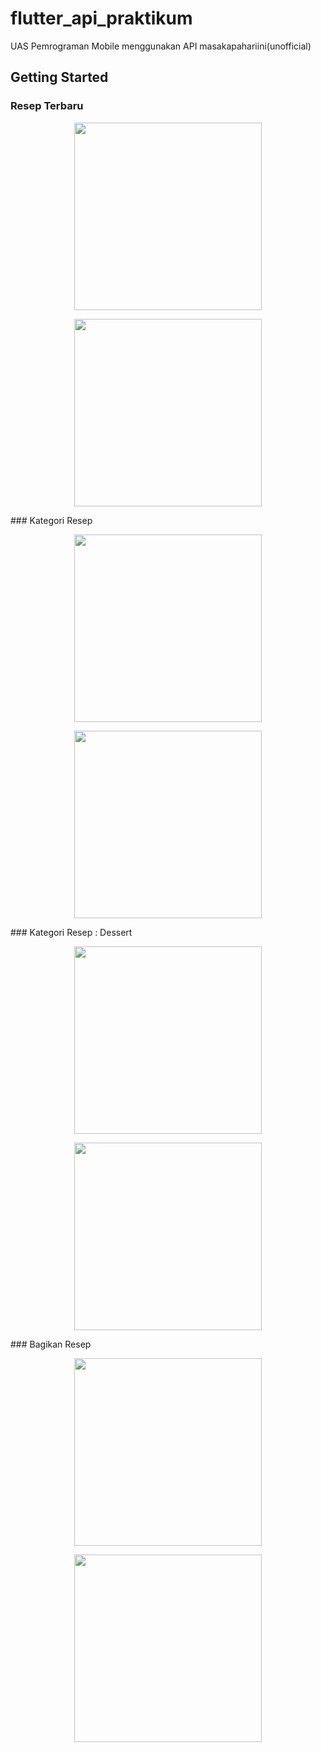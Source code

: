 # flutter_api_praktikum

UAS Pemrograman Mobile menggunakan API masakapahariini(unofficial)

## Getting Started
### Resep Terbaru
<p align="center">
<img src="https://github.com/onynovianti/flutter_uas_recipe_app/blob/15642a98128291ab6d76f8d9c5e70ed48813e558/assets/Picture1.png" width="300" />
</p>
<p align="center">
<img src="https://github.com/onynovianti/flutter_uas_recipe_app/blob/15642a98128291ab6d76f8d9c5e70ed48813e558/assets/Picture2.png" width="300" />
</p>
### Kategori Resep
<p align="center">
<img src="https://github.com/onynovianti/flutter_uas_recipe_app/blob/15642a98128291ab6d76f8d9c5e70ed48813e558/assets/Picture3.png" width="300" />
</p>
<p align="center">
<img src="https://github.com/onynovianti/flutter_uas_recipe_app/blob/15642a98128291ab6d76f8d9c5e70ed48813e558/assets/Picture4.png" width="300" />
</p>
### Kategori Resep : Dessert
<p align="center">
<img src="https://github.com/onynovianti/flutter_uas_recipe_app/blob/15642a98128291ab6d76f8d9c5e70ed48813e558/assets/Picture5.png" width="300" />
</p>
<p align="center">
<img src="https://github.com/onynovianti/flutter_uas_recipe_app/blob/15642a98128291ab6d76f8d9c5e70ed48813e558/assets/Picture6.png" width="300" />
</p>
### Bagikan Resep
<p align="center">
<img src="https://github.com/onynovianti/flutter_uas_recipe_app/blob/15642a98128291ab6d76f8d9c5e70ed48813e558/assets/Picture7.png" width="300" />
</p>
<p align="center">
<img src="https://github.com/onynovianti/flutter_uas_recipe_app/blob/15642a98128291ab6d76f8d9c5e70ed48813e558/assets/Picture8.png" width="300" />
</p>

